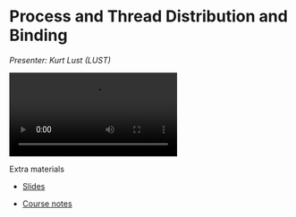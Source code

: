 # Process and Thread Distribution and Binding

*Presenter: Kurt Lust (LUST)*

<video src="https://462000265.lumidata.eu/2day-20240502/recordings/07_Binding.mp4" controls="controls">
</video>
<!--
A video recording will follow.
-->

<!--
Materials will be made available after the lecture
-->

Extra materials

-   [Slides](https://462000265.lumidata.eu/2day-20240502/files/LUMI-2day-20240502-07-binding.pdf)

-   [Course notes](07_Binding.md)
